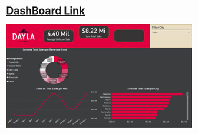 
# [DashBoard Link](https://app.powerbi.com/view?r=eyJrIjoiMGUzZjE0NzAtMTgxMi00ZTZiLTk2ZGItMzQ3YmM0ZDg5YTFmIiwidCI6ImUzNGExMzlhLWYxZDktNGMyNy1hYTk3LTRkYTZkZGJlMTU1YyJ9)

![](./IMG/DashBoard_IMG.png)




